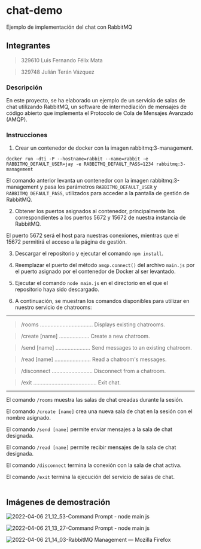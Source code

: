 # chat-demo
Ejemplo de implementación del chat con RabbitMQ

## Integrantes

> 329610  Luis Fernando Félix Mata

> 329748  Julián Terán Vázquez

### Descripción
En este proyecto, se ha elaborado un ejemplo de un servicio de salas de chat utilizando RabbitMQ, un software de intermediación de mensajes de código abierto que implementa el Protocolo de Cola de Mensajes Avanzado (AMQP).

### Instrucciones

1. Crear un contenedor de docker con la imagen rabbitmq:3-management.

```docker run -dti -P --hostname=rabbit --name=rabbit -e RABBITMQ_DEFAULT_USER=jay -e RABBITMQ_DEFAULT_PASS=1234 rabbitmq:3-management```

El comando anterior levanta un contenedor con la imagen rabbitmq:3-management y pasa los parámetros ```RABBITMQ_DEFAULT_USER``` y ```RABBITMQ_DEFAULT_PASS```, utilizados para acceder a la pantalla de gestión de RabbitMQ.

2. Obtener los puertos asignados al contenedor, principalmente los correspondientes a los puertos 5672 y 15672 de nuestra instancia de RabbitMQ.
   
El puerto 5672 será el host para nuestras conexiones, mientras que el 15672 permitirá el acceso a la página de gestión.

3. Descargar el repositorio y ejecutar el comando ```npm install```.

4. Reemplazar el puerto del método ```amqp.connect()``` del archivo ```main.js``` por el puerto asignado por el contenedor de Docker al ser levantado.

5. Ejecutar el comando ```node main.js``` en el directorio en el que el repositorio haya sido descargado.

6. A continuación, se muestran los comandos disponibles para utilizar en nuestro servicio de chatrooms:

***

> /rooms ................................... Displays existing chatrooms.

> /create [name] .................... Create a new chatroom.
  
> /send [name] ....................... Send messages to an existing chatroom.
  
> /read [name] ........................ Read a chatroom's messages.
  
> /disconnect ........................... Disconnect from a chatroom.
  
> /exit .......................................... Exit chat.

***

El comando ```/rooms``` muestra las salas de chat creadas durante la sesión.

El comando ```/create [name]``` crea una nueva sala de chat en la sesión con el nombre asignado.

El comando ```/send [name]``` permite enviar mensajes a la sala de chat designada.

El comando ```/read [name]``` permite recibir mensajes de la sala de chat designada.

El comando ```/disconnect``` termina la conexión con la sala de chat activa.

El comando ```/exit``` termina la ejecución del servicio de salas de chat.
<br>
<br>
## Imágenes de demostración

![2022-04-06 21_12_53-Command Prompt - node  main js](https://user-images.githubusercontent.com/74891082/162113088-0dbfbebb-e45a-455b-a55c-cf064716923d.png)

![2022-04-06 21_13_27-Command Prompt - node  main js](https://user-images.githubusercontent.com/74891082/162113095-3fbdab19-07e6-4366-ab6b-c5e0c7f2bd3a.png)

![2022-04-06 21_14_03-RabbitMQ Management — Mozilla Firefox](https://user-images.githubusercontent.com/74891082/162113102-192afbf5-e0cb-482f-8256-039394f8b34f.png)

